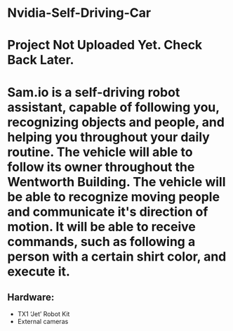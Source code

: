 # Nvidia-Self-Driving-Car
<h1>
Project Not Uploaded Yet. Check Back Later.
<h1>
Sam.io is a self-driving robot assistant, capable of following you, recognizing objects and people, and helping you throughout your daily routine. The vehicle will able to follow its owner throughout the Wentworth Building. The vehicle will be able to recognize moving people and communicate it's direction of motion. It will be able to receive commands, such as following a person with a certain shirt color, and execute it. 

## Hardware: 
* TX1 ‘Jet’ Robot Kit
* External cameras
